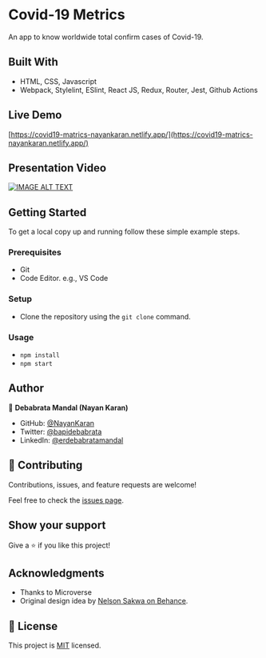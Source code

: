 # Covid-19 Metrics
An app to know worldwide total confirm cases of Covid-19.

## Built With

- HTML, CSS, Javascript
- Webpack, Stylelint, ESlint, React JS, Redux, Router, Jest, Github Actions

## Live Demo

[https://covid19-matrics-nayankaran.netlify.app/](https://covid19-matrics-nayankaran.netlify.app/)

## Presentation Video

[![IMAGE ALT TEXT](http://img.youtube.com/vi/1wvkGJR4fP4/0.jpg)](http://www.youtube.com/watch?v=1wvkGJR4fP4 "Presentation Video")

## Getting Started

To get a local copy up and running follow these simple example steps.

### Prerequisites

- Git
- Code Editor. e.g., VS Code

### Setup

- Clone the repository using the `git clone` command.

### Usage

- `npm install`
- `npm start`

## Author

👤 **Debabrata Mandal (Nayan Karan)**

- GitHub: [@NayanKaran](https://github.com/NayanKaran)
- Twitter: [@bapidebabrata](https://twitter.com/bapidebabrata)
- LinkedIn: [@erdebabratamandal](https://www.linkedin.com/in/erdebabratamandal/)

## 🤝 Contributing

Contributions, issues, and feature requests are welcome!

Feel free to check the [issues page](../../issues/).

## Show your support

Give a ⭐️ if you like this project!

## Acknowledgments

- Thanks to Microverse
- Original design idea by [Nelson Sakwa on Behance](https://www.behance.net/sakwadesignstudio).

## 📝 License

This project is [MIT](./LICENSE) licensed.
